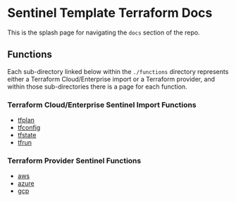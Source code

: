 # Sentinel Template Terraform Docs
This is the splash page for navigating the `docs` section of the repo.

## Functions
Each sub-directory linked below within the `./functions` directory represents
either a Terraform Cloud/Enterprise import or a Terraform provider, and within
those sub-directories there is a page for each function.

### Terraform Cloud/Enterprise Sentinel Import Functions
* [tfplan](./functions/tfplan)
* [tfconfig](./functions/tfconfig)
* [tfstate](./functions/tfstate)
* [tfrun](./functions/tfrun)

### Terraform Provider Sentinel Functions
* [aws](./functions/aws/)
* [azure](./functions/azure)
* [gcp](./functions/gcp)